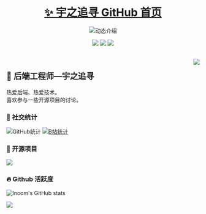 <p align="center">
  <h1 align="center"><a href="https://github.com/zhang-bcxb">✨ 宇之追寻 GitHub 首页</a></h1>
</p>

<p align="center">
  <img src="https://readme-typing-svg.demolab.com/?lines=大家好，我是宇之追寻;欢迎来到我的 GitHub!&font=Fira%20Code&center=true&width=380&height=50&duration=4000&pause=1000" alt="动态介绍">
</p>

<p align="center">
  <img src="https://img.shields.io/static/v1?label=Program&message=Vue&color=blue"/>
  <img src="https://img.shields.io/static/v1?label=Language&message=Java&color=yellow"/>
  <a href="https://space.bilibili.com/474536635"><img src="https://img.shields.io/static/v1?label=Video&message=Bilibili&color=pink"/></a>
</p>
<br>

<img align="right" src="https://moe-counter.glitch.me/get/@:lnoom?theme=rule34">

## 🧸 后端工程师—宇之追寻

热爱后端、热爱技术。<br>喜欢参与一些开源项目的讨论。
<br>

### 💞 社交统计

![GitHub统计](https://stats.justsong.cn/api/github?username=lnoom&theme=dark&lang=zh-CN)
[![B站统计](https://stats.justsong.cn/api/bilibili/?id=474536635&theme=dark&lang=zh-CN)](https://space.bilibili.com/474536635)
<br>

### 🍭 开源项目

[![](https://github-readme-stats.vercel.app/api/pin/?username=lnoom&repo=stare&show_icons=true&bg_color=30,e96443,904e95&title_color=fff&text_color=fff&icon_color=fff)](https://github.com/lnoom/stare)
<br>

### 🔥 Github 活跃度

![lnoom's GitHub stats](https://github-readme-stats.vercel.app/api?username=lnoom&custom_title=宇之追寻的统计数据&show_icons=true&bg_color=30,e96443,904e95&title_color=fff&text_color=fff&icon_color=fff)


![](https://github-readme-activity-graph.vercel.app/graph?username=lnoom&theme=dracula&custom_title=宇之追寻的心电图&radius=10)
<br>
  
</details>
